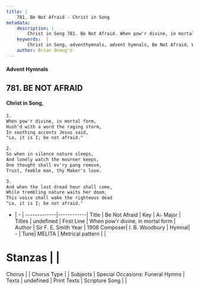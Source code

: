 ```yaml
---
title: |
    781. Be Not Afraid - Christ in Song
metadata:
    description: |
        Christ in Song 781. Be Not Afraid. When pow'r divine, in mortal form, Hush'd with a word the raging storm, In soothing accents Jesus said,  "Lo, it is I; be not afraid."
    keywords:  |
        Christ in Song, adventhymnals, advent hymnals, Be Not Afraid, When pow'r divine, in mortal form . 
    author: Brian Onang'o
---
```


#### Advent Hymnals
## 781. BE NOT AFRAID
####  Christ in Song,

```txt
1.
When pow'r divine, in mortal form,
Hush'd with a word the raging storm,
In soothing accents Jesus said, 
"Lo, it is I; be not afraid."

2.
So when in silence nature sleeps,
And lonely watch the mourner keeps,
One thought shall ev'ry pang remove,
Trust, feeble man, thy Maker's love.

3.
And when the last dread hour shall come,
While trembling nature waits her doom,
This voice shall wake the righteous dead
"Lo, it is I; be not afraid."


```

- |   -  |
-------------|------------|
Title | Be Not Afraid |
Key | A♭ Major |
Titles | undefined |
First Line | When pow'r divine, in mortal form  |
Author | Sir F. E. Smith
Year | 1908
Composer| I. B. Woodbury |
Hymnal|  - |
Tune| MELITA |
Metrical pattern | |
# Stanzas |  |
Chorus |  |
Chorus Type |  |
Subjects | Special Occasions: Funeral Hymns |
Texts | undefined |
Print Texts | 
Scripture Song |  |
    
